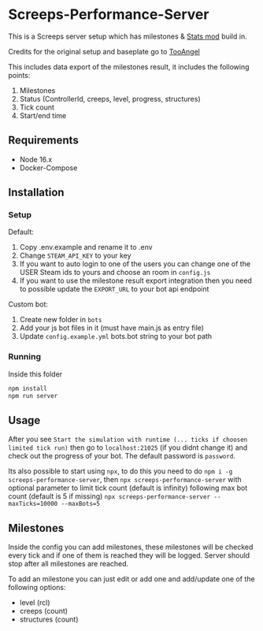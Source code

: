 # Screeps-Performance-Server

This is a Screeps server setup which has milestones & [Stats mod](https://github.com/The-International-Screeps-Bot/screepsmod-server-stats) build in.

Credits for the original setup and baseplate go to [TooAngel](https://github.com/TooAngel)

This includes data export of the milestones result, it includes the following points:

1. Milestones
2. Status (ControllerId, creeps, level, progress, structures)
3. Tick count
4. Start/end time

## Requirements

- Node 16.x
- Docker-Compose

## Installation

### Setup

Default:

1. Copy .env.example and rename it to .env
2. Change `STEAM_API_KEY` to your key
3. If you want to auto login to one of the users you can change one of the USER Steam ids to yours and choose an room in `config.js`
4. If you want to use the milestone result export integration then you need to possible update the `EXPORT_URL` to your bot api endpoint

Custom bot:

1. Create new folder in `bots`
2. Add your js bot files in it (must have main.js as entry file)
3. Update `config.example.yml` bots.bot string to your bot path

### Running

Inside this folder

```bash
npm install
npm run server
```

## Usage

After you see `Start the simulation with runtime (... ticks if choosen limited tick run)` then go to `localhost:21025` (if you didnt change it) and check out the progress of your bot.
The default password is `password`.

Its also possible to start using `npx`, to do this you need to do `npm i -g screeps-performance-server`, then `npx screeps-performance-server` with optional parameter to limit tick count (default is infinity) following max bot count (default is 5 if missing)  `npx screeps-performance-server --maxTicks=10000 --maxBots=5`

## Milestones

Inside the config you can add milestones, these milestones will be checked every tick and if one of them is reached they will be logged. Server should stop after all milestones are reached.

To add an milestone you can just edit or add one and add/update one of the following options:

- level (rcl)
- creeps (count)
- structures (count)
